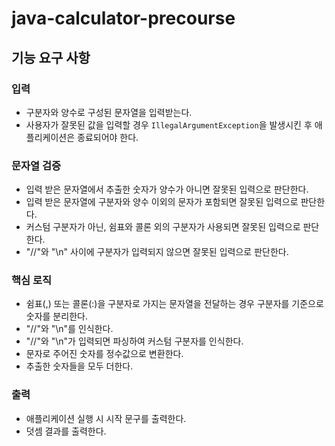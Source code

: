 # java-calculator-precourse

## 기능 요구 사항

### 입력

- 구분자와 양수로 구성된 문자열을 입력받는다.
- 사용자가 잘못된 값을 입력할 경우 `IllegalArgumentException`을 발생시킨 후 애플리케이션은 종료되어야 한다.

### 문자열 검증

- 입력 받은 문자열에서 추출한 숫자가 양수가 아니면 잘못된 입력으로 판단한다.
- 입력 받은 문자열에 구분자와 양수 이외의 문자가 포함되면 잘못된 입력으로 판단한다.
- 커스텀 구분자가 아닌, 쉼표와 콜론 외의 구분자가 사용되면 잘못된 입력으로 판단한다.
- "//"와 "\\n" 사이에 구분자가 입력되지 않으면 잘못된 입력으로 판단한다.

### 핵심 로직

- 쉼표(,) 또는 콜론(:)을 구분자로 가지는 문자열을 전달하는 경우 구분자를 기준으로 숫자를 분리한다.
- "//"와 "\\n"를 인식한다.
- "//"와 "\\n"가 입력되면 파싱하여 커스텀 구분자를 인식한다.
- 문자로 주어진 숫자를 정수값으로 변환한다.
- 추출한 숫자들을 모두 더한다.

### 출력

- 애플리케이션 실행 시 시작 문구를 출력한다.
- 덧셈 결과를 출력한다.
